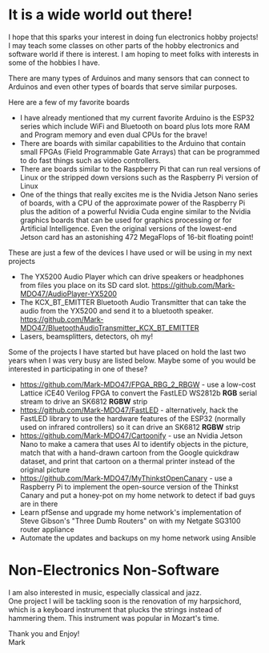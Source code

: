 # It is a wide world out there!

I hope that this sparks your interest in doing fun electronics hobby projects! I may teach some classes on other parts of the hobby electronics and software world if there is interest. I am hoping to meet folks with interests in some of the hobbies I have.

There are many types of Arduinos and many sensors that can connect to Arduinos and even other types of boards that serve similar purposes.

Here are a few of my favorite boards
- I have already mentioned that my current favorite Arduino is the ESP32 series which include WiFi and Bluetooth on board plus lots more RAM and Program memory and even dual CPUs for the brave!
- There are boards with similar capabilities to the Arduino that contain small FPGAs (Field Programmable Gate Arrays) that can be programmed to do fast things such as video controllers.
- There are boards similar to the Raspberry Pi that can run real versions of Linux or the stripped down versions such as the Raspberry Pi version of Linux
- One of the things that really excites me is the Nvidia Jetson Nano series of boards, with a CPU of the approximate power of the Raspberry Pi plus the adition of a powerful Nvidia Cuda engine similar to the Nvidia graphics boards that can be used for graphics processing or for Artificial Intelligence. Even the original versions of the lowest-end Jetson card has an astonishing 472 MegaFlops of 16-bit floating point!

These are just a few of the devices I have used or will be using in my next projects
- The YX5200 Audio Player which can drive speakers or headphones from files you place on its SD card slot. https://github.com/Mark-MDO47/AudioPlayer-YX5200
- The KCX_BT_EMITTER Bluetooth Audio Transmitter that can take the audio from the YX5200 and send it to a bluetooth speaker. https://github.com/Mark-MDO47/BluetoothAudioTransmitter_KCX_BT_EMITTER
- Lasers, beamsplitters, detectors, oh my!

Some of the projects I have started but have placed on hold the last two years when I was very busy are listed below. Maybe some of you would be interested in participating in one of these?
- https://github.com/Mark-MDO47/FPGA_RBG_2_RBGW - use a low-cost Lattice iCE40 Verilog FPGA to convert the FastLED WS2812b **RGB** serial stream to drive an SK6812 **RGBW** strip
- https://github.com/Mark-MDO47/FastLED - alternatively, hack the FastLED library to use the hardware features of the ESP32 (normally used on infrared controllers) so it can drive an SK6812 **RGBW** strip
- https://github.com/Mark-MDO47/Cartoonify - use an Nvidia Jetson Nano to make a camera that uses AI to identify objects in the picture, match that with a hand-drawn cartoon from the Google quickdraw dataset, and print that cartoon on a thermal printer instead of the original picture
- https://github.com/Mark-MDO47/MyThinkstOpenCanary - use a Raspberry Pi to implement the open-source version of the Thinkst Canary and put a honey-pot on my home network to detect if bad guys are in there
- Learn pfSense and upgrade my home network's implementation of Steve Gibson's "Three Dumb Routers" on with my Netgate SG3100 router appliance
- Automate the updates and backups on my home network using Ansible

# Non-Electronics Non-Software
I am also interested in music, especially classical and jazz.<br>
One project I will be tackling soon is the renovation of my harpsichord, which is a keyboard instrument that plucks the strings instead of hammering them. This instrument was popular in Mozart's time.

Thank you and Enjoy!<br>
Mark
